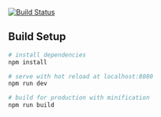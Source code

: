 [![Build Status](https://travis-ci.org/m0tive/unittest-with-a-vue.svg?branch=master)](https://travis-ci.org/m0tive/unittest-with-a-vue)

## Build Setup

``` bash
# install dependencies
npm install

# serve with hot reload at localhost:8080
npm run dev

# build for production with minification
npm run build
```

